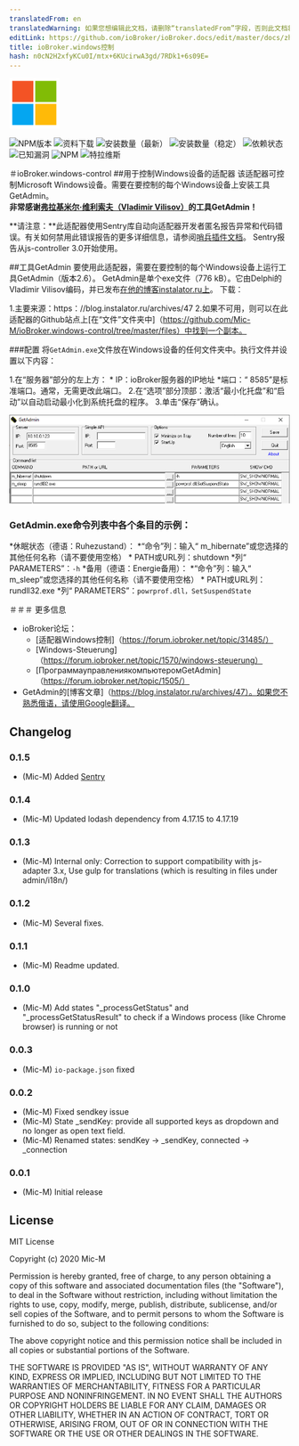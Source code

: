 ```yaml
---
translatedFrom: en
translatedWarning: 如果您想编辑此文档，请删除“translatedFrom”字段，否则此文档将再次自动翻译
editLink: https://github.com/ioBroker/ioBroker.docs/edit/master/docs/zh-cn/adapterref/iobroker.windows-control/README.md
title: ioBroker.windows控制
hash: n0cN2H2xfyKCu0I/mtx+6KUcirwA3gd/7RDk1+6s09E=
---
```

![商标](../../../en/adapterref/iobroker.windows-control/admin/windows-control_90.png)

![NPM版本](http://img.shields.io/npm/v/iobroker.windows-control.svg)
![资料下载](https://img.shields.io/npm/dm/iobroker.windows-control.svg)
![安装数量（最新）](http://iobroker.live/badges/windows-control-installed.svg)
![安装数量（稳定）](http://iobroker.live/badges/windows-control-stable.svg)
![依赖状态](https://img.shields.io/david/Mic-M/iobroker.windows-control.svg)
![已知漏洞](https://snyk.io/test/github/Mic-M/ioBroker.windows-control/badge.svg)
![NPM](https://nodei.co/npm/iobroker.windows-control.png?downloads=true)
![特拉维斯](http://img.shields.io/travis/Mic-M/ioBroker.windows-control/master.svg)

＃ioBroker.windows-control
##用于控制Windows设备的适配器
该适配器可控制Microsoft Windows设备。需要在要控制的每个Windows设备上安装工具GetAdmin。 <br> <strong>非常感谢[弗拉基米尔·维利索夫（Vladimir Vilisov）](https://blog.instalator.ru)的工具GetAdmin！</strong>

**请注意：**此适配器使用Sentry库自动向适配器开发者匿名报告异常和代码错误。有关如何禁用此错误报告的更多详细信息，请参阅[哨兵插件文档](https://github.com/ioBroker/plugin-sentry#plugin-sentry)。 Sentry报告从js-controller 3.0开始使用。

##工具GetAdmin
要使用此适配器，需要在要控制的每个Windows设备上运行工具GetAdmin（版本2.6）。
GetAdmin是单个exe文件（776 kB）。它由Delphi的Vladimir Vilisov编码，并已发布[在他的博客instalator.ru上](https://blog.instalator.ru/archives/47)。
下载：

 1.主要来源：https：//blog.instalator.ru/archives/47
 2.如果不可用，则可以在此适配器的Github站点上[在“文件”文件夹中]（https://github.com/Mic-M/ioBroker.windows-control/tree/master/files）中找到一个副本。

###配置
将`GetAdmin.exe`文件放在Windows设备的任何文件夹中。执行文件并设置以下内容：

1.在“服务器”部分的左上方：
    * IP：ioBroker服务器的IP地址
    *端口：“ 8585”是标准端口。通常，无需更改此端口。
2.在“选项”部分顶部：激活“最小化托盘”和“启动”以自动启动最小化到系统托盘的程序。
3.单击“保存”确认。

![GetAdmin设置](../../../en/adapterref/iobroker.windows-control/img/getadmin-settings.png)

### GetAdmin.exe命令列表中各个条目的示例：
*休眠状态（德语：Ruhezustand）：
    *“命令”列：输入“ m_hibernate”或您选择的其他任何名称（请不要使用空格）
    * PATH或URL列：shutdown
    *列“ PARAMETERS”：`-h`
*备用（德语：Energie备用）：
    *“命令”列：输入“ m_sleep”或您选择的其他任何名称（请不要使用空格）
    * PATH或URL列：rundll32.exe
    *列“ PARAMETERS”：`powrprof.dll，SetSuspendState`

＃＃＃ 更多信息
* ioBroker论坛：
    * [适配器Windows控制]（https://forum.iobroker.net/topic/31485/）
    * [Windows-Steuerung]（https://forum.iobroker.net/topic/1570/windows-steuerung）
    * [ПрограммауправлениякомпьютеромGetAdmin]（https://forum.iobroker.net/topic/1505/）
* GetAdmin的[博客文章]（https://blog.instalator.ru/archives/47）。如果您不熟悉俄语，请使用Google翻译。

## Changelog

### 0.1.5
* (Mic-M) Added [Sentry](https://github.com/ioBroker/plugin-sentry)

### 0.1.4
* (Mic-M) Updated lodash dependency from 4.17.15 to 4.17.19

### 0.1.3
* (Mic-M) Internal only: Correction to support compatibility with js-adapter 3.x, Use gulp for translations (which is resulting in files under admin/i18n/)

### 0.1.2
* (Mic-M) Several fixes.

### 0.1.1
* (Mic-M) Readme updated.

### 0.1.0
* (Mic-M) Add states "_processGetStatus" and "_processGetStatusResult" to check if a Windows process (like Chrome browser) is running or not

### 0.0.3
* (Mic-M) `io-package.json` fixed

### 0.0.2
* (Mic-M) Fixed sendkey issue
* (Mic-M) State _sendKey: provide all supported keys as dropdown and no longer as open text field.
* (Mic-M) Renamed states: sendKey -> _sendKey, connected -> _connection

### 0.0.1
* (Mic-M) Initial release

## License
MIT License

Copyright (c) 2020 Mic-M

Permission is hereby granted, free of charge, to any person obtaining a copy
of this software and associated documentation files (the "Software"), to deal
in the Software without restriction, including without limitation the rights
to use, copy, modify, merge, publish, distribute, sublicense, and/or sell
copies of the Software, and to permit persons to whom the Software is
furnished to do so, subject to the following conditions:

The above copyright notice and this permission notice shall be included in all
copies or substantial portions of the Software.

THE SOFTWARE IS PROVIDED "AS IS", WITHOUT WARRANTY OF ANY KIND, EXPRESS OR
IMPLIED, INCLUDING BUT NOT LIMITED TO THE WARRANTIES OF MERCHANTABILITY,
FITNESS FOR A PARTICULAR PURPOSE AND NONINFRINGEMENT. IN NO EVENT SHALL THE
AUTHORS OR COPYRIGHT HOLDERS BE LIABLE FOR ANY CLAIM, DAMAGES OR OTHER
LIABILITY, WHETHER IN AN ACTION OF CONTRACT, TORT OR OTHERWISE, ARISING FROM,
OUT OF OR IN CONNECTION WITH THE SOFTWARE OR THE USE OR OTHER DEALINGS IN THE
SOFTWARE.